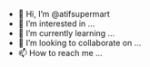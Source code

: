 - 👋 Hi, I’m @atifsupermart
- 👀 I’m interested in ...
- 🌱 I’m currently learning ...
- 💞️ I’m looking to collaborate on ...
- 📫 How to reach me ...

<!---
atifsupermart/atifsupermart is a ✨ special ✨ repository because its `README.md` (this file) appears on your GitHub profile.
You can click the Preview link to take a look at your changes.
--->
